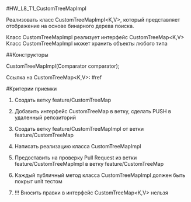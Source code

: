 #HW_L8_T1_CustomTreeMapImpl

Реализовать класс CustomTreeMapImpl<K,V>, который представляет отображение на основе бинарного дерева поиска.

Класс CustomTreeMapImpl реализует интерфейс CustomTreeMap<K,V>
Класс CustomTreeMapImpl может хранить объекты любого типа

##Конструкторы

CustomTreeMapImpl(Comparator<K> comparator);

Ссылка на CustomTreeMap<K,V>: #ref

#Критерии приемки

1. Создать ветку feature/CustomTreeMap
2. Добавить интерфейс CustomTreeMap в ветку, сделать PUSH в удаленный репозиторий

3. Создать ветку feature/CustomTreeMapImpl от ветки feature/CustomTreeMap

4. Написать реализацию класса CustomTreeMapImpl

5. Предоставить на проверку Pull Request из ветки feature/CustomTreeMapImpl в ветку feature/CustomTreeMap

6. Каждый публичный метод класса CustomTreeMapImpl должен быть покрыт unit тестом

7. !!! Вносить правки в интерфейс CustomTreeMap<K,V> нельзя

